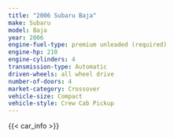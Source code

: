 ```yaml
---
title: "2006 Subaru Baja"
make: Subaru
model: Baja
year: 2006
engine-fuel-type: premium unleaded (required)
engine-hp: 210
engine-cylinders: 4
transmission-type: Automatic
driven-wheels: all wheel drive
number-of-doors: 4
market-category: Crossover
vehicle-size: Compact
vehicle-style: Crew Cab Pickup
---
```


{{< car_info >}}
